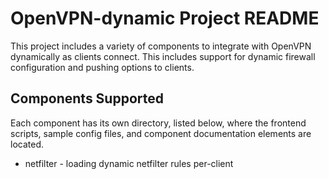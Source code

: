 OpenVPN-dynamic Project README
==============================

This project includes a variety of components to integrate with OpenVPN
dynamically as clients connect. This includes support for dynamic firewall
configuration and pushing options to clients.

Components Supported
--------------------

Each component has its own directory, listed below, where the frontend scripts,
sample config files, and component documentation elements are located.

* netfilter - loading dynamic netfilter rules per-client
